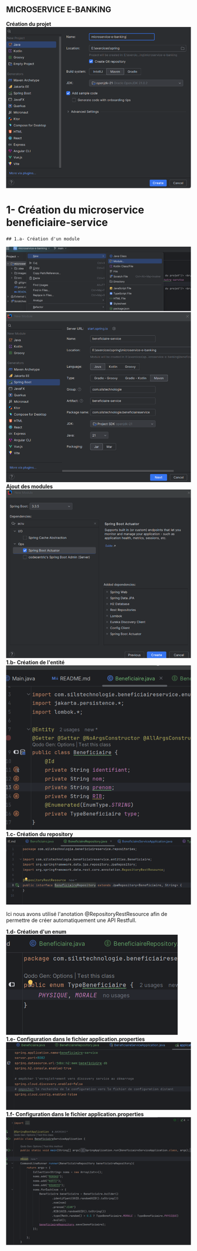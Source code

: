## MICROSERVICE E-BANKING

<b>Création du projet</b> <br/>
<img src="images/1.png" alt="creation du projet"/> <br/>
# 1- Création du microservice beneficiaire-service
    ## 1.a- Création d'un module
<img src="images/2.png" alt="module beneficiaire service"/> <br/>
<img src="images/3.png" alt="module beneficiaire service"/> <br/>
    <b>Ajout des modules</b> <br/>
<img src="images/4.png" alt="module beneficiaire service"/> <br/>
    <b>1.b- Création de l'entité</b> <br/>
<img src="images/5.png" alt="entite beneficiaire"/> <br/>
    <b>1.c- Création du repository</b> <br/>
<img src="images/7.png" alt="repository beneficiaire"/> 
<p>Ici nous avons utilisé l'anotation @RepositoryRestResource afin de permettre de créer automatiquement une API Restfull.</p>
    <b>1.d- Création d'un enum</b> <br/>
<img src="images/6.png" alt="Enumérateur"/> <br/>
    <b>1.e- Configuration dans le fichier application.properties</b> <br/>
<img src="images/9.png" alt=""/> <br/>
    <b>1.f- Configuration dans le fichier application.properties</b> <br/>
<img src="images/8.png" alt="test de la partie back"/> <br/>
